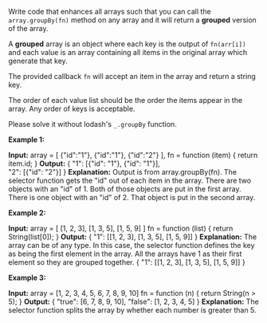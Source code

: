 Write code that enhances all arrays such that you can call the `array.groupBy(fn)` method on any array and it will return a  **grouped** version of the array.

A  **grouped**  array is an object where each key is the output of  `fn(arr[i])`  and each value is an array containing all items in the original array which generate that key.

The provided callback `fn` will accept an item in the array and return a string key.

The order of each value list should be the order the items appear in the array. Any order of keys is acceptable.

Please solve it without lodash's `_.groupBy`  function.

**Example 1:**

**Input:** 
array = [
  {"id":"1"},
  {"id":"1"},
  {"id":"2"}
], 
fn = function (item) { 
  return item.id; 
}
**Output:** 
{ 
  "1": [{"id": "1"}, {"id": "1"}],   
  "2": [{"id": "2"}] 
}
**Explanation:**
Output is from array.groupBy(fn).
The selector function gets the "id" out of each item in the array.
There are two objects with an "id" of 1. Both of those objects are put in the first array.
There is one object with an "id" of 2. That object is put in the second array.

**Example 2:**

**Input:** 
array = [
  [1, 2, 3],
  [1, 3, 5],
  [1, 5, 9]
]
fn = function (list) { 
  return String(list[0]); 
}
**Output:** 
{ 
  "1": [[1, 2, 3], [1, 3, 5], [1, 5, 9]] 
}
**Explanation:**
The array can be of any type. In this case, the selector function defines the key as being the first element in the array. 
All the arrays have 1 as their first element so they are grouped together.
{
  "1": [[1, 2, 3], [1, 3, 5], [1, 5, 9]]
}

**Example 3:**

**Input:** 
array = [1, 2, 3, 4, 5, 6, 7, 8, 9, 10]
fn = function (n) { 
  return String(n > 5);
}
**Output:**
{
  "true": [6, 7, 8, 9, 10],
  "false": [1, 2, 3, 4, 5]
}
**Explanation:**
The selector function splits the array by whether each number is greater than 5.
